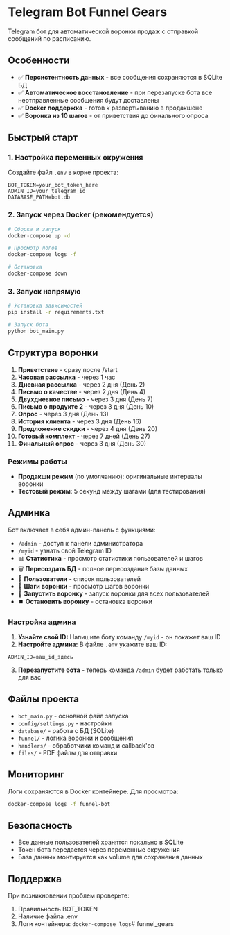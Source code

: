 # Telegram Bot Funnel Gears

Telegram бот для автоматической воронки продаж с отправкой сообщений по расписанию.

## Особенности

- ✅ **Персистентность данных** - все сообщения сохраняются в SQLite БД
- ✅ **Автоматическое восстановление** - при перезапуске бота все неотправленные сообщения будут доставлены
- ✅ **Docker поддержка** - готов к развертыванию в продакшене
- ✅ **Воронка из 10 шагов** - от приветствия до финального опроса

## Быстрый старт

### 1. Настройка переменных окружения

Создайте файл `.env` в корне проекта:

```env
BOT_TOKEN=your_bot_token_here
ADMIN_ID=your_telegram_id
DATABASE_PATH=bot.db
```

### 2. Запуск через Docker (рекомендуется)

```bash
# Сборка и запуск
docker-compose up -d

# Просмотр логов
docker-compose logs -f

# Остановка
docker-compose down
```

### 3. Запуск напрямую

```bash
# Установка зависимостей
pip install -r requirements.txt

# Запуск бота
python bot_main.py
```

## Структура воронки

1. **Приветствие** - сразу после /start
2. **Часовая рассылка** - через 1 час
3. **Дневная рассылка** - через 2 дня (День 2)
4. **Письмо о качестве** - через 2 дня (День 4)
5. **Двухдневное письмо** - через 3 дня (День 7)
6. **Письмо о продукте 2** - через 3 дня (День 10)
7. **Опрос** - через 3 дня (День 13)
8. **История клиента** - через 3 дня (День 16)
9. **Предложение скидки** - через 4 дня (День 20)
10. **Готовый комплект** - через 7 дней (День 27)
11. **Финальный опрос** - через 3 дня (День 30)

### Режимы работы

- **Продакшн режим** (по умолчанию): оригинальные интервалы воронки
- **Тестовый режим**: 5 секунд между шагами (для тестирования)

## Админка

Бот включает в себя админ-панель с функциями:

- `/admin` - доступ к панели администратора
- `/myid` - узнать свой Telegram ID
- 📊 **Статистика** - просмотр статистики пользователей и шагов
- 🗑️ **Пересоздать БД** - полное пересоздание базы данных
- 👥 **Пользователи** - список пользователей
- 📝 **Шаги воронки** - просмотр шагов воронки
- 🚀 **Запустить воронку** - запуск воронки для всех пользователей
- ⏹️ **Остановить воронку** - остановка воронки

### Настройка админа

1. **Узнайте свой ID:** Напишите боту команду `/myid` - он покажет ваш ID
2. **Настройте админа:** В файле `.env` укажите ваш ID:

```env
ADMIN_ID=ваш_id_здесь
```

3. **Перезапустите бота** - теперь команда `/admin` будет работать только для вас

## Файлы проекта

- `bot_main.py` - основной файл запуска
- `config/settings.py` - настройки
- `database/` - работа с БД (SQLite)
- `funnel/` - логика воронки и сообщения
- `handlers/` - обработчики команд и callback'ов
- `files/` - PDF файлы для отправки

## Мониторинг

Логи сохраняются в Docker контейнере. Для просмотра:

```bash
docker-compose logs -f funnel-bot
```

## Безопасность

- Все данные пользователей хранятся локально в SQLite
- Токен бота передается через переменные окружения
- База данных монтируется как volume для сохранения данных

## Поддержка

При возникновении проблем проверьте:
1. Правильность BOT_TOKEN
2. Наличие файла .env
3. Логи контейнера: `docker-compose logs`#   f u n n e l _ g e a r s 
 
 